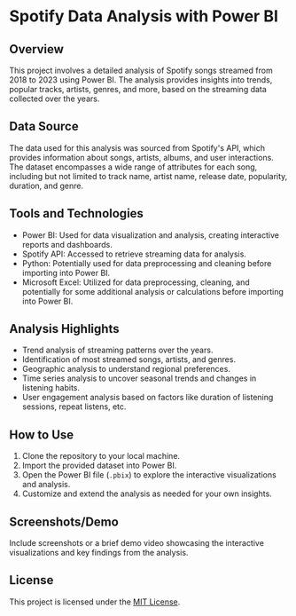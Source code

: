 # Spotify Data Analysis with Power BI

## Overview
This project involves a detailed analysis of Spotify songs streamed from 2018 to 2023 using Power BI. The analysis provides insights into trends, popular tracks, artists, genres, and more, based on the streaming data collected over the years.

## Data Source
The data used for this analysis was sourced from Spotify's API, which provides information about songs, artists, albums, and user interactions. The dataset encompasses a wide range of attributes for each song, including but not limited to track name, artist name, release date, popularity, duration, and genre.

## Tools and Technologies
- Power BI: Used for data visualization and analysis, creating interactive reports and dashboards.
- Spotify API: Accessed to retrieve streaming data for analysis.
- Python: Potentially used for data preprocessing and cleaning before importing into Power BI.
- Microsoft Excel: Utilized for data preprocessing, cleaning, and potentially for some additional analysis or calculations before importing into Power BI.

## Analysis Highlights
- Trend analysis of streaming patterns over the years.
- Identification of most streamed songs, artists, and genres.
- Geographic analysis to understand regional preferences.
- Time series analysis to uncover seasonal trends and changes in listening habits.
- User engagement analysis based on factors like duration of listening sessions, repeat listens, etc.

## How to Use
1. Clone the repository to your local machine.
2. Import the provided dataset into Power BI.
3. Open the Power BI file (`.pbix`) to explore the interactive visualizations and analysis.
4. Customize and extend the analysis as needed for your own insights.

## Screenshots/Demo
Include screenshots or a brief demo video showcasing the interactive visualizations and key findings from the analysis.



## License
This project is licensed under the [MIT License](LICENSE).
